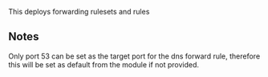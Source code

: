 This deploys forwarding rulesets and rules

## Notes

Only port 53 can be set as the target port for the dns forward rule, therefore this will be set as default from the module if not provided.
